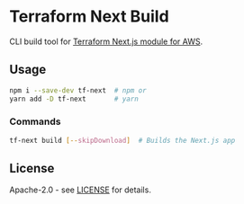 # Terraform Next Build

CLI build tool for [Terraform Next.js module for AWS](https://github.com/animber-coder/terraform-aws-next-js).

## Usage

```sh
npm i --save-dev tf-next  # npm or
yarn add -D tf-next       # yarn
```

### Commands

```sh
tf-next build [--skipDownload]  # Builds the Next.js app
```

## License

Apache-2.0 - see [LICENSE](./LICENSE) for details.

